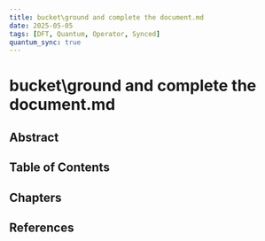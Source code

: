 ```yaml
---
title: bucket\ground and complete the document.md
date: 2025-05-05
tags: [DFT, Quantum, Operator, Synced]
quantum_sync: true
---
```

# bucket\ground and complete the document.md

## Abstract

## Table of Contents

## Chapters

## References

